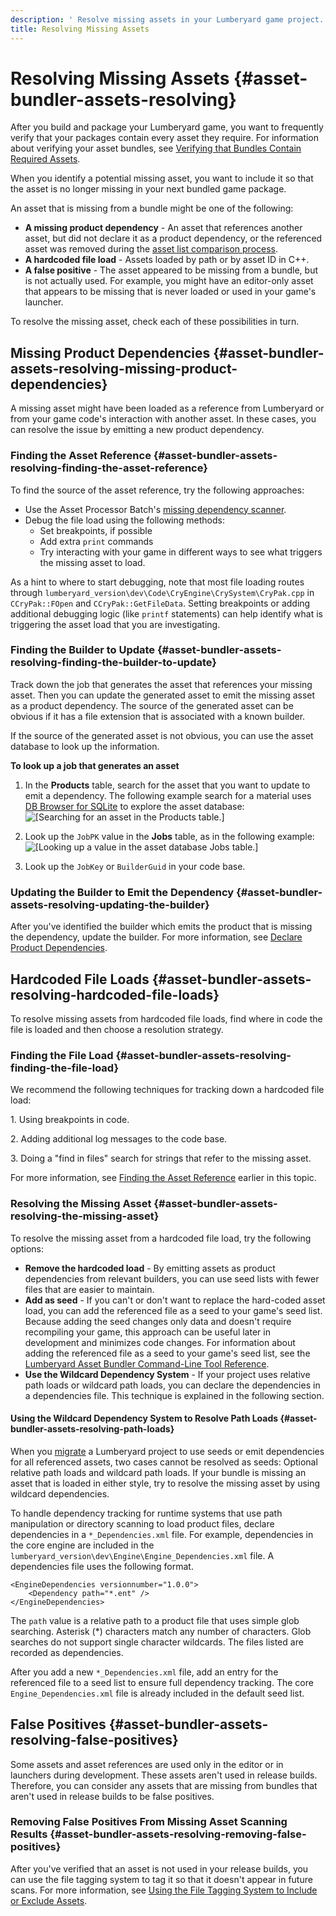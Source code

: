 ```yaml
---
description: ' Resolve missing assets in your Lumberyard game project. '
title: Resolving Missing Assets
---
```

# Resolving Missing Assets {#asset-bundler-assets-resolving}

After you build and package your Lumberyard game, you want to frequently verify that your packages contain every asset they require\. For information about verifying your asset bundles, see [Verifying that Bundles Contain Required Assets](/docs/user-guide/features/packaging/asset-bundler/assets-verifying.md)\.

When you identify a potential missing asset, you want to include it so that the asset is no longer missing in your next bundled game package\.

An asset that is missing from a bundle might be one of the following:
+ **A missing product dependency** - An asset that references another asset, but did not declare it as a product dependency, or the referenced asset was removed during the [asset list comparison process](/docs/user-guide/features/packaging/asset-bundler/list-operations.md)\.
+ **A hardcoded file load** - Assets loaded by path or by asset ID in C\+\+\.
+ **A false positive** - The asset appeared to be missing from a bundle, but is not actually used\. For example, you might have an editor\-only asset that appears to be missing that is never loaded or used in your game's launcher\.

To resolve the missing asset, check each of these possibilities in turn\.

## Missing Product Dependencies {#asset-bundler-assets-resolving-missing-product-dependencies}

A missing asset might have been loaded as a reference from Lumberyard or from your game code's interaction with another asset\. In these cases, you can resolve the issue by emitting a new product dependency\.

### Finding the Asset Reference {#asset-bundler-assets-resolving-finding-the-asset-reference}

To find the source of the asset reference, try the following approaches:
+ Use the Asset Processor Batch's [missing dependency scanner](/docs/user-guide/features/packaging/asset-bundler/missing-dependency-scanner.md)\.
+ Debug the file load using the following methods:
  + Set breakpoints, if possible
  + Add extra `print` commands
  + Try interacting with your game in different ways to see what triggers the missing asset to load\.

As a hint to where to start debugging, note that most file loading routes through `lumberyard_version\dev\Code\CryEngine\CrySystem\CryPak.cpp` in `CCryPak::FOpen` and `CCryPak::GetFileData`\. Setting breakpoints or adding additional debugging logic \(like `printf` statements\) can help identify what is triggering the asset load that you are investigating\.

### Finding the Builder to Update {#asset-bundler-assets-resolving-finding-the-builder-to-update}

Track down the job that generates the asset that references your missing asset\. Then you can update the generated asset to emit the missing asset as a product dependency\. The source of the generated asset can be obvious if it has a file extension that is associated with a known builder\.

If the source of the generated asset is not obvious, you can use the asset database to look up the information\.

**To look up a job that generates an asset**

1. In the **Products** table, search for the asset that you want to update to emit a dependency\. The following example search for a material uses [DB Browser for SQLite](https://sqlitebrowser.org/) to explore the asset database:
![\[Searching for an asset in the Products table.\]](/images/user-guide/assetbundler/asset-bundler-assets-resolving-1.png)

1. Look up the `JobPK` value in the **Jobs** table, as in the following example:
![\[Looking up a value in the asset database Jobs table.\]](/images/user-guide/assetbundler/asset-bundler-assets-resolving-2.png)

1. Look up the `JobKey` or `BuilderGuid` in your code base\.

### Updating the Builder to Emit the Dependency {#asset-bundler-assets-resolving-updating-the-builder}

After you've identified the builder which emits the product that is missing the dependency, update the builder\. For more information, see [Declare Product Dependencies](/docs/userguide/asset-builder-custom#asset-builder-custom-create-builder-class-optional-declare-product-dependencies)\.

## Hardcoded File Loads {#asset-bundler-assets-resolving-hardcoded-file-loads}

To resolve missing assets from hardcoded file loads, find where in code the file is loaded and then choose a resolution strategy\.

### Finding the File Load {#asset-bundler-assets-resolving-finding-the-file-load}

We recommend the following techniques for tracking down a hardcoded file load:

1\. Using breakpoints in code\.

2\. Adding additional log messages to the code base\.

3\. Doing a "find in files" search for strings that refer to the missing asset\.

For more information, see [Finding the Asset Reference](#asset-bundler-assets-resolving-finding-the-asset-reference) earlier in this topic\.

### Resolving the Missing Asset {#asset-bundler-assets-resolving-the-missing-asset}

To resolve the missing asset from a hardcoded file load, try the following options:
+ **Remove the hardcoded load** - By emitting assets as product dependencies from relevant builders, you can use seed lists with fewer files that are easier to maintain\.
+ **Add as seed** - If you can't or don't want to replace the hard\-coded asset load, you can add the referenced file as a seed to your game's seed list\. Because adding the seed changes only data and doesn't require recompiling your game, this approach can be useful later in development and minimizes code changes\. For information about adding the referenced file as a seed to your game's seed list, see the [Lumberyard Asset Bundler Command\-Line Tool Reference](/docs/user-guide/features/packaging/asset-bundler/command-line-reference.md)\.
+ **Use the Wildcard Dependency System** - If your project uses relative path loads or wildcard path loads, you can declare the dependencies in a dependencies file\. This technique is explained in the following section\.

#### Using the Wildcard Dependency System to Resolve Path Loads {#asset-bundler-assets-resolving-path-loads}

When you [migrate](/docs/userguide/assets/bundle/migrating.md) a Lumberyard project to use seeds or emit dependencies for all referenced assets, two cases cannot be resolved as seeds: Optional relative path loads and wildcard path loads\. If your bundle is missing an asset that is loaded in either style, try to resolve the missing asset by using wildcard dependencies\.

To handle dependency tracking for runtime systems that use path manipulation or directory scanning to load product files, declare dependencies in a `*_Dependencies.xml` file\. For example, dependencies in the core engine are included in the `lumberyard_version\dev\Engine\Engine_Dependencies.xml` file\. A dependencies file uses the following format\.

```
<EngineDependencies versionnumber="1.0.0">
    <Dependency path="*.ent" />
</EngineDependencies>
```

The `path` value is a relative path to a product file that uses simple glob searching\. Asterisk \(\*\) characters match any number of characters\. Glob searches do not support single character wildcards\. The files listed are recorded as dependencies\.

After you add a new `*_Dependencies.xml` file, add an entry for the referenced file to a seed list to ensure full dependency tracking\. The core `Engine_Dependencies.xml` file is already included in the default seed list\.

## False Positives {#asset-bundler-assets-resolving-false-positives}

Some assets and asset references are used only in the editor or in launchers during development\. These assets aren't used in release builds\. Therefore, you can consider any assets that are missing from bundles that aren't used in release builds to be false positives\.

### Removing False Positives From Missing Asset Scanning Results {#asset-bundler-assets-resolving-removing-false-positives}

After you've verified that an asset is not used in your release builds, you can use the file tagging system to tag it so that it doesn't appear in future scans\. For more information, see [Using the File Tagging System to Include or Exclude Assets](/docs/user-guide/features/packaging/asset-bundler/file-tagging.md)\.